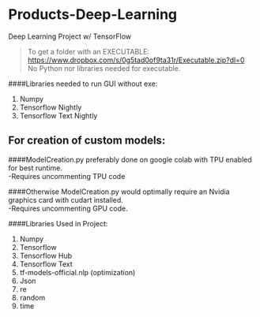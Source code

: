 # Products-Deep-Learning
Deep Learning Project w/ TensorFlow

> To get a folder with an EXECUTABLE:  
https://www.dropbox.com/s/0g5tad0of9ta31r/Executable.zip?dl=0  
No Python nor libraries needed for executable.

####Libraries needed to run GUI without exe:  
1. Numpy
2. Tensorflow Nightly
4. Tensorflow Text Nightly

## For creation of custom models:
####ModelCreation.py preferably done on google colab with TPU enabled for best runtime.  
-Requires uncommenting TPU code

####Otherwise ModelCreation.py would optimally require an Nvidia graphics card with cudart installed.  
-Requires uncommenting GPU code.


####Libraries Used in Project:  
1. Numpy
2. Tensorflow
3. Tensorflow Hub
4. Tensorflow Text
5. tf-models-official.nlp (optimization)
6. Json
7. re
9. random
10. time
